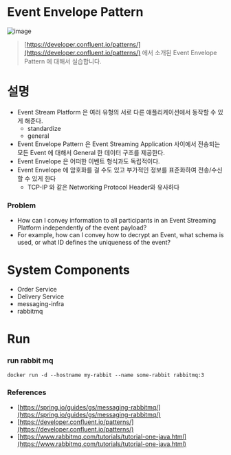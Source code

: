 # Event Envelope Pattern

![image](https://user-images.githubusercontent.com/48385288/183649586-c283bb2c-85b4-4e68-8cf8-e5f748d9f850.png)

> [https://developer.confluent.io/patterns/](https://developer.confluent.io/patterns/) 에서 소개된 Event Envelope Pattern 에 대해서 실습합니다.

# 설명

- Event Stream Platform 은 여러 유형의 서로 다른 애플리케이션에서 동작할 수 있게 해준다.
  - standardize
  - general
- Event Envelope Pattern 은 Event Streaming Application 사이에서 전송되는 모든 Event 에 대해서 General 한 데이터 구조를 제공한다.
- Event Envelope 은 어떠한 이벤트 형식과도 독립적이다.
- Event Envelope 에 암호화를 걸 수도 있고 부가적인 정보를 표준화하여 전송/수신할 수 있게 한다 
  - TCP-IP 와 같은 Networking Protocol Header와 유사하다

### Problem

- How can I convey information to all participants in an Event Streaming Platform independently of the event payload? 
- For example, how can I convey how to decrypt an Event, what schema is used, or what ID defines the uniqueness of the event?

# System Components

- Order Service
- Delivery Service
- messaging-infra
- rabbitmq

# Run

### run rabbit mq

```shell
docker run -d --hostname my-rabbit --name some-rabbit rabbitmq:3
```

### References

- [https://spring.io/guides/gs/messaging-rabbitmq/](https://spring.io/guides/gs/messaging-rabbitmq/)
- [https://developer.confluent.io/patterns/](https://developer.confluent.io/patterns/)
- [https://www.rabbitmq.com/tutorials/tutorial-one-java.html](https://www.rabbitmq.com/tutorials/tutorial-one-java.html)